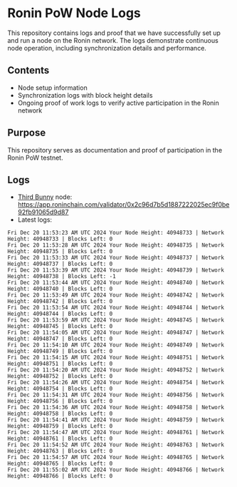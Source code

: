 # Ronin PoW Node Logs

This repository contains logs and proof that we have successfully set up and run a node on the Ronin network. The logs demonstrate continuous node operation, including synchronization details and performance.

## Contents

- Node setup information
- Synchronization logs with block height details
- Ongoing proof of work logs to verify active participation in the Ronin network

## Purpose

This repository serves as documentation and proof of participation in the Ronin PoW testnet.

## Logs

- [Third Bunny](https://thirdbunny.xyz/) node: https://app.roninchain.com/validator/0x2c96d7b5d1887222025ec9f0be92fb91065d9d87
- Latest logs:
```
Fri Dec 20 11:53:23 AM UTC 2024 Your Node Height: 40948733 | Network Height: 40948733 | Blocks Left: 0
Fri Dec 20 11:53:28 AM UTC 2024 Your Node Height: 40948735 | Network Height: 40948735 | Blocks Left: 0
Fri Dec 20 11:53:33 AM UTC 2024 Your Node Height: 40948737 | Network Height: 40948737 | Blocks Left: 0
Fri Dec 20 11:53:39 AM UTC 2024 Your Node Height: 40948739 | Network Height: 40948738 | Blocks Left: -1
Fri Dec 20 11:53:44 AM UTC 2024 Your Node Height: 40948740 | Network Height: 40948740 | Blocks Left: 0
Fri Dec 20 11:53:49 AM UTC 2024 Your Node Height: 40948742 | Network Height: 40948742 | Blocks Left: 0
Fri Dec 20 11:53:54 AM UTC 2024 Your Node Height: 40948744 | Network Height: 40948744 | Blocks Left: 0
Fri Dec 20 11:53:59 AM UTC 2024 Your Node Height: 40948745 | Network Height: 40948745 | Blocks Left: 0
Fri Dec 20 11:54:05 AM UTC 2024 Your Node Height: 40948747 | Network Height: 40948747 | Blocks Left: 0
Fri Dec 20 11:54:10 AM UTC 2024 Your Node Height: 40948749 | Network Height: 40948749 | Blocks Left: 0
Fri Dec 20 11:54:15 AM UTC 2024 Your Node Height: 40948751 | Network Height: 40948751 | Blocks Left: 0
Fri Dec 20 11:54:20 AM UTC 2024 Your Node Height: 40948752 | Network Height: 40948752 | Blocks Left: 0
Fri Dec 20 11:54:26 AM UTC 2024 Your Node Height: 40948754 | Network Height: 40948754 | Blocks Left: 0
Fri Dec 20 11:54:31 AM UTC 2024 Your Node Height: 40948756 | Network Height: 40948756 | Blocks Left: 0
Fri Dec 20 11:54:36 AM UTC 2024 Your Node Height: 40948758 | Network Height: 40948758 | Blocks Left: 0
Fri Dec 20 11:54:41 AM UTC 2024 Your Node Height: 40948759 | Network Height: 40948759 | Blocks Left: 0
Fri Dec 20 11:54:47 AM UTC 2024 Your Node Height: 40948761 | Network Height: 40948761 | Blocks Left: 0
Fri Dec 20 11:54:52 AM UTC 2024 Your Node Height: 40948763 | Network Height: 40948763 | Blocks Left: 0
Fri Dec 20 11:54:57 AM UTC 2024 Your Node Height: 40948765 | Network Height: 40948765 | Blocks Left: 0
Fri Dec 20 11:55:02 AM UTC 2024 Your Node Height: 40948766 | Network Height: 40948766 | Blocks Left: 0
```
